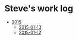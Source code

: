 # Steve's work log

* [2015](src/2015.md)
    * [2015-01-13](src/2015-01-13.md)
    * [2015-01-12](src/2015-01-12.md)
